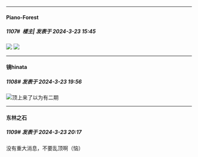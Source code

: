 ﻿
*****

####  Piano-Forest  
##### 1107#         楼主| 发表于 2024-3-23 15:45

<img src="https://p.sda1.dev/16/45fe1e8197a705f63f44cd2cd6ccb822/20240323_154248.jpg" referrerpolicy="no-referrer">
<img src="https://p.sda1.dev/16/f5bdfb28fddc19a5e6e48b773d33903d/20240323_154252.jpg" referrerpolicy="no-referrer">


*****

####  镜hinata  
##### 1108#       发表于 2024-3-23 19:56

<img src="https://static.saraba1st.com/image/smiley/face2017/136.png" referrerpolicy="no-referrer">顶上来了以为有二期


*****

####  东林之石  
##### 1109#       发表于 2024-3-23 20:17

没有重大消息，不要乱顶啊（恼）


